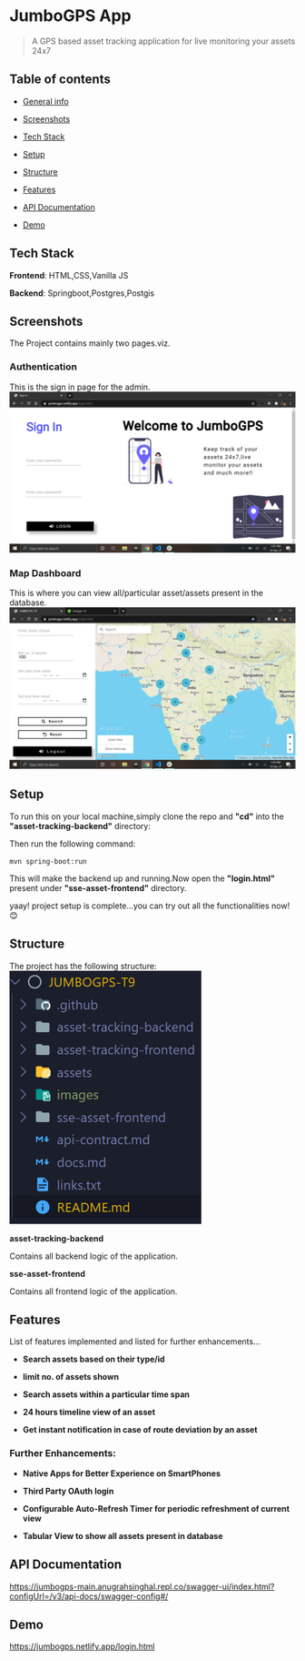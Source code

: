 # JumboGPS App
> A GPS based asset tracking application for live monitoring your assets 24x7

## Table of contents
* [General info](#general-info)

* [Screenshots](#screenshots)

* [Tech Stack](#Tech-Stack)

* [Setup](#setup)

* [Structure](#structure)

* [Features](#features)

* [API Documentation](#API-Documentation)

* [Demo](#demo)

## Tech Stack

**Frontend**: HTML,CSS,Vanilla JS

**Backend**: Springboot,Postgres,Postgis

## Screenshots
The Project contains mainly two pages.viz.

### Authentication
This is the sign in page for the admin.
![Memes Feed Page](./images/Auth.png)


### Map Dashboard
This is where you can view all/particular asset/assets present in the database.
![Memes Form Page](./images/Dashboard.png)

## Setup
To run this on your local machine,simply clone the repo and **"cd"** into the **"asset-tracking-backend"** directory:

Then run the following command:

```
mvn spring-boot:run
```

This will make the backend up and running.Now open the **"login.html"** present under **"sse-asset-frontend"** directory.

yaay! project setup is complete...you can try out all the functionalities now!😊

## Structure
The project has the following structure:
![Project Structure](./images/Structure.png)

**asset-tracking-backend**

Contains all backend logic of the application.

**sse-asset-frontend**

Contains all frontend logic of the application.

## Features
List of features implemented and listed for further enhancements...

* **Search assets based on their type/id**

* **limit no. of assets shown**

* **Search assets within a particular time span**

* **24 hours timeline view of an asset**

* **Get instant notification in case of route deviation by an asset**


### Further Enhancements:

* **Native Apps for Better Experience on SmartPhones**

* **Third Party OAuth login**

* **Configurable Auto-Refresh Timer for periodic refreshment of current view**

* **Tabular View to show all assets present in database**

## API Documentation

https://jumbogps-main.anugrahsinghal.repl.co/swagger-ui/index.html?configUrl=/v3/api-docs/swagger-config#/

## Demo

https://jumbogps.netlify.app/login.html